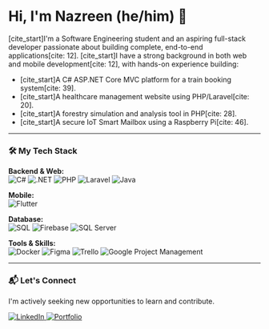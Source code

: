 # Hi, I'm Nazreen (he/him) 👋

[cite_start]I'm a Software Engineering student and an aspiring full-stack developer passionate about building complete, end-to-end applications[cite: 12]. [cite_start]I have a strong background in both web and mobile development[cite: 12], with hands-on experience building:

* [cite_start]A C# ASP.NET Core MVC platform for a train booking system[cite: 39].
* [cite_start]A healthcare management website using PHP/Laravel[cite: 20].
* [cite_start]A forestry simulation and analysis tool in PHP[cite: 28].
* [cite_start]A secure IoT Smart Mailbox using a Raspberry Pi[cite: 46].

---

### 🛠️ My Tech Stack

<p align="left">
  <strong>Backend & Web:</strong><br>
  <img src="https://img.shields.io/badge/C%23-239120?style=for-the-badge&logo=c-sharp&logoColor=white" alt="C#"/>
  <img src="https://img.shields.io/badge/.NET-512BD4?style=for-the-badge&logo=dotnet&logoColor=white" alt=".NET"/>
  <img src="https://img.shields.io/badge/PHP-777BB4?style=for-the-badge&logo=php&logoColor=white" alt="PHP"/>
  <img src="https://img.shields.io/badge/Laravel-FF2D20?style=for-the-badge&logo=laravel&logoColor=white" alt="Laravel"/>
  <img src="https://img.shields.io/badge/Java-ED8B00?style=for-the-badge&logo=openjdk&logoColor=white" alt="Java"/>
</p>
<p align="left">
  <strong>Mobile:</strong><br>
  <img src="https://img.shields.io/badge/Flutter-02569B?style=for-the-badge&logo=flutter&logoColor=white" alt="Flutter"/>
</p>
<p align="left">
  <strong>Database:</strong><br>
  <img src="https://img.shields.io/badge/SQL-000000?style=for-the-badge&logo=sqlite&logoColor=white" alt="SQL"/>
  <img src="https://img.shields.io/badge/Firebase-FFCA28?style=for-the-badge&logo=firebase&logoColor=black" alt="Firebase"/>
  <img src="https://img.shields.io/badge/SQL%20Server-CC2927?style=for-the-badge&logo=microsoftsqlserver&logoColor=white" alt="SQL Server"/>
</p>
<p align="left">
  <strong>Tools & Skills:</strong><br>
  <img src="https://img.shields.io/badge/Docker-2496ED?style=for-the-badge&logo=docker&logoColor=white" alt="Docker"/>
  <img src="https://img.shields.io/badge/Figma-F24E1E?style=for-the-badge&logo=figma&logoColor=white" alt="Figma"/>
  <img src="https://img.shields.io/badge/Trello-0052CC?style=for-the-badge&logo=trello&logoColor=white" alt="Trello"/>
  <img src="https://img.shields.io/badge/Google%20Project%20Management-4285F4?style=for-the-badge&logo=google&logoColor=white" alt="Google Project Management"/>
</p>

---

### 📬 Let's Connect

I'm actively seeking new opportunities to learn and contribute.

<p align="left">
  <a href="https://www.linkedin.com/in/NazreenAsri">
    <img src="https://img.shields.io/badge/LinkedIn-0077B5?style=for-the-badge&logo=linkedin&logoColor=white" alt="LinkedIn"/>
  </a>
  <a href="https://nazreenweb.onrender.com">
    <img src="https://img.shields.io/badge/Portfolio-000000?style=for-the-badge&logo=About.me&logoColor=white" alt="Portfolio"/>
  </a>
</p>
